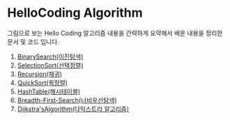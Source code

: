 # HelloCoding Algorithm

그림으로 보는 Hello Coding 알고리즘 내용을 간략하게 요약해서 배운 내용을 정리한 문서 및 코드 입니다.

1. [BinarySearch(이진탐색)](https://github.com/JungSeongCheol/TIL/tree/master/Algorithm/HelloCodingAlgorithm/BinarySearch "BinarySearch(이진탐색)")
2. [SelectionSort(선택정렬)](https://github.com/JungSeongCheol/TIL/tree/master/Algorithm/HelloCodingAlgorithm/SelectionSort "SelectionSort(선택정렬)")
3. [Recursion(재귀)](https://github.com/JungSeongCheol/TIL/tree/master/Algorithm/HelloCodingAlgorithm/Recursion "Recursion(재귀)")
4. [QuickSort(퀵정렬)](https://github.com/JungSeongCheol/TIL/tree/master/Algorithm/HelloCodingAlgorithm/QuickSort "QuickSort(퀵정렬)")
5. [HashTable(해시테이블)](https://github.com/JungSeongCheol/TIL/tree/master/Algorithm/HelloCodingAlgorithm/HashTable "HashTable(해시테이블)")
6. [Breadth-First-Search(너비우선탐색)](https://github.com/JungSeongCheol/TIL/tree/master/Algorithm/HelloCodingAlgorithm/Breadth-First-Search "Breadth-First-Search(너비우선탐색)")
7. [Dijkstra'sAlgorithm(다익스트라 알고리즘)](https://github.com/JungSeongCheol/TIL/tree/master/Algorithm/HelloCodingAlgorithm/Dijkstra'sAlgorithm "Dijkstra'sAlgorithm(다익스트라 알고리즘)")
